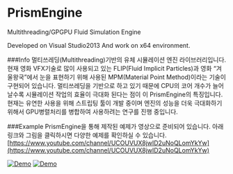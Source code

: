 # PrismEngine
Multithreading/GPGPU Fluid Simulation Engine

Developed on Visual Studio2013 And work on x64 environment.

###Info
멀티쓰레딩(Multithreading)기반의 유체 시뮬레이션 엔진 라이브러리입니다. 현재 영화 VFX기술로 많이 사용되고 있는 FLIP(Fluid Implicit Particles)과 영화 “겨울왕국”에서 눈을 표현하기 위해 사용된 MPM(Material Point Method)이라는 기술이 구현되어 있습니다. 멀티쓰레딩을 기반으로 하고 있기 때문에 CPU의 코어 개수가 늘어 날수록 시뮬레이션 작업의 효율이 극대화 된다는 점이 이 PrismEngine의 특징입니다. 현재는 유연한 사용을 위해 스트립팅 툴이 개발 중이며 엔진의 성능을 더욱 극대화하기 위해서 GPU병렬처리를 병합하여 사용하려는 연구를 진행 중입니다.

###Example
PrismEngine을 통해 제작된 예제가 영상으로 준비되어 있습니다. 아래 링크와 그림을 클릭하시면 다양한 예제를 확인하실 수 있습니다.
[https://www.youtube.com/channel/UCOUVUX8jwID2uNoQLomYkYw](https://www.youtube.com/channel/UCOUVUX8jwID2uNoQLomYkYw)


[![Demo](http://img.youtube.com/vi/G-UZyNirYoo/0.jpg)](http://www.youtube.com/watch?v=G-UZyNirYoo)
[![Demo](http://img.youtube.com/vi/oba0bQzCNZ8/0.jpg)](http://www.youtube.com/watch?v=oba0bQzCNZ8)


